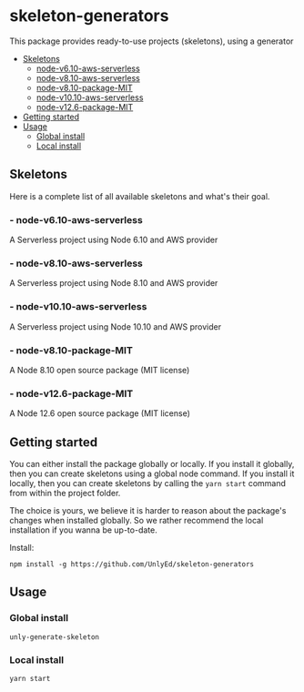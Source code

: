 # skeleton-generators

This package provides ready-to-use projects (skeletons), using a generator

<!-- toc -->

- [Skeletons](#skeletons)
  * [node-v6.10-aws-serverless](#node-v610-aws-serverless)
  * [node-v8.10-aws-serverless](#node-v810-aws-serverless)
  * [node-v8.10-package-MIT](#node-v810-package-mit)
  * [node-v10.10-aws-serverless](#node-v1010-aws-serverless)
  * [node-v12.6-package-MIT](#node-v126-package-mit)
- [Getting started](#getting-started)
- [Usage](#usage)
  * [Global install](#global-install)
  * [Local install](#local-install)

<!-- tocstop -->

## Skeletons

Here is a complete list of all available skeletons and what's their goal.

### - node-v6.10-aws-serverless

A Serverless project using Node 6.10 and AWS provider

### - node-v8.10-aws-serverless

A Serverless project using Node 8.10 and AWS provider

### - node-v10.10-aws-serverless

A Serverless project using Node 10.10 and AWS provider

### - node-v8.10-package-MIT

A Node 8.10 open source package (MIT license)

### - node-v12.6-package-MIT

A Node 12.6 open source package (MIT license)

## Getting started

You can either install the package globally or locally.
If you install it globally, then you can create skeletons using a global node command.
If you install it locally, then you can create skeletons by calling the `yarn start` command from within the project folder.

The choice is yours, we believe it is harder to reason about the package's changes when installed globally. 
So we rather recommend the local installation if you wanna be up-to-date.

Install:
```
npm install -g https://github.com/UnlyEd/skeleton-generators
```

## Usage

### Global install
`unly-generate-skeleton`

### Local install
`yarn start`
